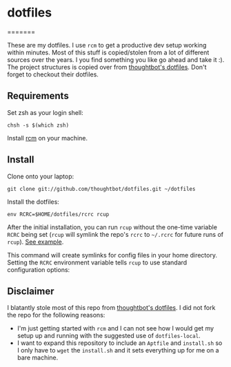 # dotfiles
=======

These are my dotfiles. I use `rcm` to get a productive dev setup working within
minutes. Most of this stuff is copied/stolen from a lot of different sources
over the years. I you find something you like go ahead and take it :).
The project structures is copied over from [thoughtbot's
dotfiles](https://github.com/thoughtbot/dotfiles). Don't forget to checkout
their dotfiles.

Requirements
------------

Set zsh as your login shell:

    chsh -s $(which zsh)

Install [rcm](https://github.com/thoughtbot/rcm) on your machine.

Install
-------

Clone onto your laptop:

    git clone git://github.com/thoughtbot/dotfiles.git ~/dotfiles

Install the dotfiles:

    env RCRC=$HOME/dotfiles/rcrc rcup

After the initial installation, you can run `rcup` without the one-time variable
`RCRC` being set (`rcup` will symlink the repo's `rcrc` to `~/.rcrc` for future
runs of `rcup`). [See
example](https://github.com/thoughtbot/dotfiles/blob/master/rcrc).

This command will create symlinks for config files in your home directory.
Setting the `RCRC` environment variable tells `rcup` to use standard
configuration options:

Disclaimer
------------

I blatantly stole most of this repo from [thoughtbot's
dotfiles](https://github.com/thoughtbot/dotfiles). I did not fork the repo for
the following reasons:

* I'm just getting started with `rcm` and I can not see how I would get my setup
  up and running with the suggested use of `dotfiles-local`.
* I want to expand this repository to include an `Aptfile` and `install.sh`
  so I only have to `wget` the `install.sh` and it sets everything up for me on
  a bare machine.
